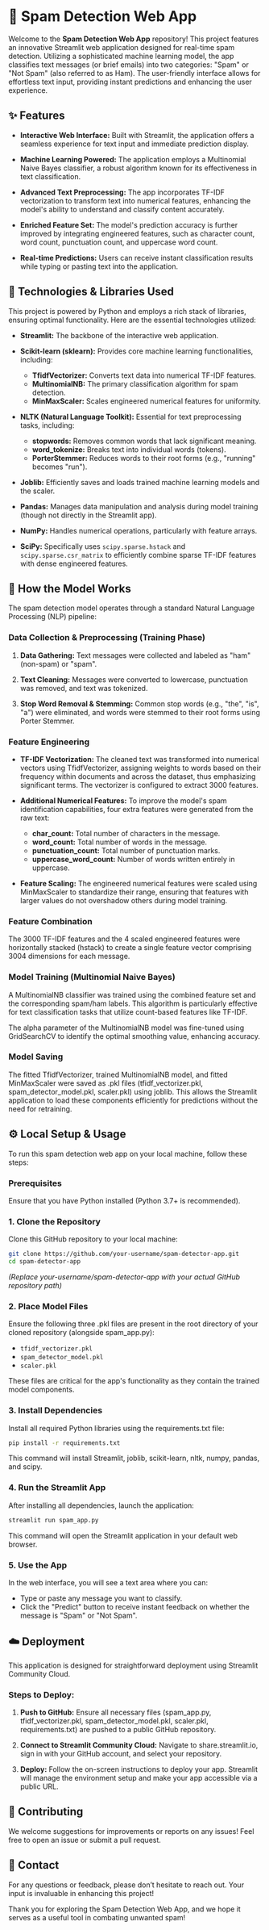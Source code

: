 # 📧 Spam Detection Web App

Welcome to the **Spam Detection Web App** repository! This project features an innovative Streamlit web application designed for real-time spam detection. Utilizing a sophisticated machine learning model, the app classifies text messages (or brief emails) into two categories: "Spam" or "Not Spam" (also referred to as Ham). The user-friendly interface allows for effortless text input, providing instant predictions and enhancing the user experience.

## ✨ Features

- **Interactive Web Interface:** Built with Streamlit, the application offers a seamless experience for text input and immediate prediction display.

- **Machine Learning Powered:** The application employs a Multinomial Naive Bayes classifier, a robust algorithm known for its effectiveness in text classification.

- **Advanced Text Preprocessing:** The app incorporates TF-IDF vectorization to transform text into numerical features, enhancing the model's ability to understand and classify content accurately.

- **Enriched Feature Set:** The model's prediction accuracy is further improved by integrating engineered features, such as character count, word count, punctuation count, and uppercase word count.

- **Real-time Predictions:** Users can receive instant classification results while typing or pasting text into the application.

## 🚀 Technologies & Libraries Used

This project is powered by Python and employs a rich stack of libraries, ensuring optimal functionality. Here are the essential technologies utilized:

- **Streamlit:** The backbone of the interactive web application.

- **Scikit-learn (sklearn):** Provides core machine learning functionalities, including:
  - **TfidfVectorizer:** Converts text data into numerical TF-IDF features.
  - **MultinomialNB:** The primary classification algorithm for spam detection.
  - **MinMaxScaler:** Scales engineered numerical features for uniformity.

- **NLTK (Natural Language Toolkit):** Essential for text preprocessing tasks, including:
  - **stopwords:** Removes common words that lack significant meaning.
  - **word_tokenize:** Breaks text into individual words (tokens).
  - **PorterStemmer:** Reduces words to their root forms (e.g., "running" becomes "run").

- **Joblib:** Efficiently saves and loads trained machine learning models and the scaler.

- **Pandas:** Manages data manipulation and analysis during model training (though not directly in the Streamlit app).

- **NumPy:** Handles numerical operations, particularly with feature arrays.

- **SciPy:** Specifically uses `scipy.sparse.hstack` and `scipy.sparse.csr_matrix` to efficiently combine sparse TF-IDF features with dense engineered features.

## 🧠 How the Model Works

The spam detection model operates through a standard Natural Language Processing (NLP) pipeline:

### Data Collection & Preprocessing (Training Phase)

1. **Data Gathering:** Text messages were collected and labeled as "ham" (non-spam) or "spam".

2. **Text Cleaning:** Messages were converted to lowercase, punctuation was removed, and text was tokenized.

3. **Stop Word Removal & Stemming:** Common stop words (e.g., "the", "is", "a") were eliminated, and words were stemmed to their root forms using Porter Stemmer.

### Feature Engineering

- **TF-IDF Vectorization:** The cleaned text was transformed into numerical vectors using TfidfVectorizer, assigning weights to words based on their frequency within documents and across the dataset, thus emphasizing significant terms. The vectorizer is configured to extract 3000 features.

- **Additional Numerical Features:** To improve the model's spam identification capabilities, four extra features were generated from the raw text:
  - **char_count:** Total number of characters in the message.
  - **word_count:** Total number of words in the message.
  - **punctuation_count:** Total number of punctuation marks.
  - **uppercase_word_count:** Number of words written entirely in uppercase.

- **Feature Scaling:** The engineered numerical features were scaled using MinMaxScaler to standardize their range, ensuring that features with larger values do not overshadow others during model training.

### Feature Combination

The 3000 TF-IDF features and the 4 scaled engineered features were horizontally stacked (hstack) to create a single feature vector comprising 3004 dimensions for each message.

### Model Training (Multinomial Naive Bayes)

A MultinomialNB classifier was trained using the combined feature set and the corresponding spam/ham labels. This algorithm is particularly effective for text classification tasks that utilize count-based features like TF-IDF.

The alpha parameter of the MultinomialNB model was fine-tuned using GridSearchCV to identify the optimal smoothing value, enhancing accuracy.

### Model Saving

The fitted TfidfVectorizer, trained MultinomialNB model, and fitted MinMaxScaler were saved as .pkl files (tfidf_vectorizer.pkl, spam_detector_model.pkl, scaler.pkl) using joblib. This allows the Streamlit application to load these components efficiently for predictions without the need for retraining.

## ⚙️ Local Setup & Usage

To run this spam detection web app on your local machine, follow these steps:

### Prerequisites

Ensure that you have Python installed (Python 3.7+ is recommended).

### 1. Clone the Repository

Clone this GitHub repository to your local machine:

```bash
git clone https://github.com/your-username/spam-detector-app.git
cd spam-detector-app
```
*(Replace your-username/spam-detector-app with your actual GitHub repository path)*

### 2. Place Model Files

Ensure the following three .pkl files are present in the root directory of your cloned repository (alongside spam_app.py):

- `tfidf_vectorizer.pkl`
- `spam_detector_model.pkl`
- `scaler.pkl`

These files are critical for the app's functionality as they contain the trained model components.

### 3. Install Dependencies

Install all required Python libraries using the requirements.txt file:

```bash
pip install -r requirements.txt
```

This command will install Streamlit, joblib, scikit-learn, nltk, numpy, pandas, and scipy.

### 4. Run the Streamlit App

After installing all dependencies, launch the application:

```bash
streamlit run spam_app.py
```

This command will open the Streamlit application in your default web browser.

### 5. Use the App

In the web interface, you will see a text area where you can:

- Type or paste any message you want to classify.
- Click the "Predict" button to receive instant feedback on whether the message is "Spam" or "Not Spam".

## ☁️ Deployment

This application is designed for straightforward deployment using Streamlit Community Cloud.

### Steps to Deploy:

1. **Push to GitHub:** Ensure all necessary files (spam_app.py, tfidf_vectorizer.pkl, spam_detector_model.pkl, scaler.pkl, requirements.txt) are pushed to a public GitHub repository.

2. **Connect to Streamlit Community Cloud:** Navigate to share.streamlit.io, sign in with your GitHub account, and select your repository.

3. **Deploy:** Follow the on-screen instructions to deploy your app. Streamlit will manage the environment setup and make your app accessible via a public URL.

## 🤝 Contributing

We welcome suggestions for improvements or reports on any issues! Feel free to open an issue or submit a pull request.

## 📧 Contact

For any questions or feedback, please don’t hesitate to reach out. Your input is invaluable in enhancing this project!

Thank you for exploring the Spam Detection Web App, and we hope it serves as a useful tool in combating unwanted spam!
